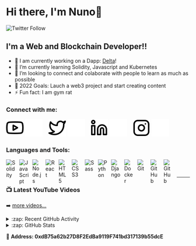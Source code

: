 # Hi there, I'm Nuno👋

![Twitter Follow](https://img.shields.io/twitter/follow/nunomiguelcg?style=for-the-badge)

## I'm a Web and Blockchain Developer!!

- 🔭 I am currently working on a Dapp: [Delta][Delta]!
- 🌱 I’m currently learning Solidity, Javascript and Kubernetes
- 👯 I’m looking to connect and colaborate with people to learn as much as possible 
- 🥅 2022 Goals: Lauch a web3 project and start creating content
- ⚡ Fun fact: I am gym rat

### Connect with me:

[![website](./img/youtube-light.svg)](https://www.youtube.com/channel/UCroQv9R2NsVkCp5WP-iZg1Q#gh-light-mode-only)
[![website](./img/youtube-dark.svg)](https://www.youtube.com/channel/UCroQv9R2NsVkCp5WP-iZg1Q#gh-dark-mode-only)
&nbsp;&nbsp;
[![website](./img/twitter-light.svg)](https://twitter.com/nunomiguelcg#gh-light-mode-only)
[![website](./img/twitter-dark.svg)](https://twitter.com/nunomiguelcg#gh-dark-mode-only)
&nbsp;&nbsp;
[![website](./img/linkedin-light.svg)](https://linkedin.com/in/nunomgoncalves#gh-light-mode-only)
[![website](./img/linkedin-dark.svg)](https://linkedin.com/in/nunomgoncalves#gh-dark-mode-only)
&nbsp;&nbsp;
[![website](./img/instagram-light.svg)](https://instagram.com/nunomiguelcg#gh-light-mode-only)
[![website](./img/instagram-dark.svg)](https://instagram.com/nunomiguelcg#gh-dark-mode-only)

### Languages and Tools:

[<img align="left" alt="Solidity" width="26px" src="https://cdn.jsdelivr.net/gh/devicons/devicon/icons/solidity/solidity-plain.svg" style="padding-right:10px;" />][youtube]
[<img align="left" alt="JavaScript" width="26px" src="https://cdn.jsdelivr.net/gh/devicons/devicon/icons/javascript/javascript-original.svg" style="padding-right:10px;" />][youtube]
[<img align="left" alt="Node.js" width="26px" src="https://cdn.jsdelivr.net/gh/devicons/devicon/icons/nodejs/nodejs-original.svg" style="padding-right:10px;" />][youtube]
[<img align="left" alt="React" width="26px" src="https://cdn.jsdelivr.net/gh/devicons/devicon/icons/react/react-original.svg" style="padding-right:10px;" />][youtube]
[<img align="left" alt="HTML5" width="26px" src="https://cdn.jsdelivr.net/gh/devicons/devicon/icons/html5/html5-original.svg" style="padding-right:10px;" />][youtube]
[<img align="left" alt="CSS3" width="26px" src="https://cdn.jsdelivr.net/gh/devicons/devicon/icons/css3/css3-original.svg" style="padding-right:10px;" />][youtube]
[<img align="left" alt="Sass" width="26px" src="https://cdn.jsdelivr.net/gh/devicons/devicon/icons/sass/sass-original.svg" style="padding-right:10px;" />][youtube]
[<img align="left" alt="Python" width="26px" src="https://cdn.jsdelivr.net/gh/devicons/devicon/icons/python/python-original.svg" style="padding-right:10px;" />][youtube]
[<img align="left" alt="Django" width="26px" src="https://cdn.jsdelivr.net/gh/devicons/devicon/icons/django/django-plain-wordmark.svg" style="padding-right:10px;" />][youtube]
[<img align="left" alt="Docker" width="26px" src="https://cdn.jsdelivr.net/gh/devicons/devicon/icons/docker/docker-plain.svg" style="padding-right:10px;" />][youtube]
[<img align="left" alt="Git" width="26px" src="https://cdn.jsdelivr.net/gh/devicons/devicon/icons/git/git-original.svg" style="padding-right:10px;" />][youtube]
[<img align="left" alt="GitHub" width="26px" src="https://user-images.githubusercontent.com/3369400/139447912-e0f43f33-6d9f-45f8-be46-2df5bbc91289.png#gh-dark-mode-only" style="padding-right:10px;" />][github]
[<img align="left" alt="GitHub" width="26px" src="https://user-images.githubusercontent.com/3369400/139448065-39a229ba-4b06-434b-bc67-616e2ed80c8f.png#gh-light-mode-only" style="padding-right:10px;" />][github]

<br />
<br />

---
### 📺 Latest YouTube Videos

<!--YOUTUBE:START - Don't forget to comment-->
<!--YOUTUBE:END - Don't forget to comment-->

➡️ [more videos...](https://www.youtube.com/channel/UCroQv9R2NsVkCp5WP-iZg1Q)

<details>
  <summary>:zap: Recent GitHub Activity</summary>
  
<!--START_SECTION:activity-->
<!--END_SECTION:activity-->

</details>

<details>
  <summary>:zap: GitHub Stats</summary>

  <img align="left" alt="nunocgoncalves's GitHub Stats" src="https://github-readme-stats.vercel.app/api?username=nunocgoncalves&show_icons=true&hide_border=false&title_color=ff652f&icon_color=FFE400&bg_color=09131B&text_color=ffffff&border_color=0c1a25" />

</details>

📌 **Address: 0xdB75a62b27D8F2EdBa9119F741bd317139b55dcE**

[github]: https://github.com/nunocgoncalves
[twitter]: https://twitter.com/nunomiguelcg
[youtube]: https://www.youtube.com/channel/UCroQv9R2NsVkCp5WP-iZg1Q
[instagram]: https://instagram.com/nunomiguelcg
[linkedin]: https://linkedin.com/in/nunomgoncalves
[Delta]: https://github.com/nunomigueldev/delta-name-service